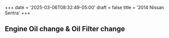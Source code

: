 +++
date = '2025-03-06T08:32:49-05:00'
draft = false
title = '2014 Nissan Sentra'
+++

## Engine Oil change & Oil Filter change